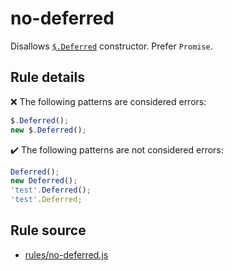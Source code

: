 # no-deferred

Disallows [`$.Deferred`](https://api.jquery.com/jQuery.Deferred/) constructor. Prefer `Promise`.

## Rule details

❌ The following patterns are considered errors:
```js
$.Deferred();
new $.Deferred();
```

✔️ The following patterns are not considered errors:
```js
Deferred();
new Deferred();
'test'.Deferred();
'test'.Deferred;
```
## Rule source

* [rules/no-deferred.js](../rules/no-deferred.js)
